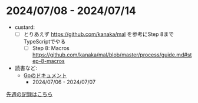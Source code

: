 # 2024/07/08 - 2024/07/14

- custard:
    - [ ] とりあえず <https://github.com/kanaka/mal> を参考にStep 8までTypeScriptでやる
        - [ ] Step 8: Macros <https://github.com/kanaka/mal/blob/master/process/guide.md#step-8-macros>
- 読書など:
    - [Goのドキュメント](https://go.dev/doc/)
        - 2024/07/06 - 2024/07/07

[先週の記録はこちら](https://github.com/igrep/daily-commits/blob/fdb7871192a283f126b3841b4a32435bba80c8bf/yesterday.md)
